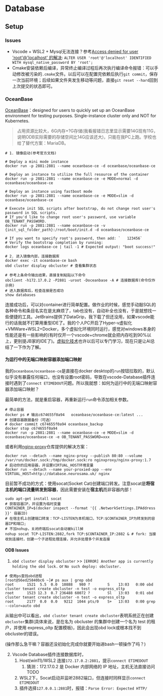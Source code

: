 # Database

## Setup

### Issues

- Vscode + WSL2 + Mysql无法连接？参考[Access denied for user 'root'@'localhost' 的解决](https://stackoverflow.com/questions/41645309/mysql-error-access-denied-for-user-rootlocalhost): `ALTER USER 'root'@'localhost' IDENTIFIED WITH mysql_native_password BY 'root';`
- Cmake安装依赖后编译，异常终止编译过程后再次执行编译命令报错：可以手动修改被污染的`.cmake`文件。以后可以在配置完依赖后执行`git commit`，保存一次当前环境；后续如果文件夹发生移动等问题，直接`git reset --hard`回到上次提交的状态即可。

### OceanBase

[OceanBase](https://hub.docker.com/r/oceanbase/oceanbase-ce)：designed for users to quickly set up an OceanBase environment for testing purposes. Single-instance cluster only and NOT for Kubernetes.

> 占用资源比较大，6G内存+?G存储(我看报错日志里显示需要14G现有11G，说明ODB实际需要的存储空间比14G应该还大)，只能在我PC上跑。学校也给了替代方案：MariaDB。

```shell
# 1. 镜像启动(参考官方文档)

# Deploy a mini mode instance
docker run -p 2881:2881 --name oceanbase-ce -d oceanbase/oceanbase-ce

# Deploy an instance to utilize the full resource of the container
docker run -p 2881:2881 --name oceanbase-ce -e MODE=normal -d oceanbase/oceanbase-ce

# Deploy an instance using fastboot mode
docker run -p 2881:2881 --name oceanbase-ce -e MODE=slim -d oceanbase/oceanbase-ce

# Execute init SQL scripts after bootstrap, do not change root user's password in SQL scripts.
# If you'd like to change root user's password, use variable OB_TENANT_PASSWORD.
docker run -p 2881:2881 --name oceanbase-ce -v {init_sql_folder_path}:/root/boot/init.d -d oceanbase/oceanbase-ce

# If you want to specify root's password, then add: `   123456`
# Verify the bootstrap completion by running:
docker logs oceanbase-ce | tail -1 # Expected output: "boot success!"

# 2. 进入镜像内部，连接数据库
docker exec -it oceanbase-ce bash
obd cluster display obcluster # 查看集群状态

# 参考上条命令输出结果，直接复制粘贴以下命令
obclient -h172.17.0.2 -P2881 -uroot -Doceanbase -A # 连接数据库(命令仅作示例)
# 进入数据库后，检查连接是否成功
show databases
```

连接成功后，可以对container进行简单配置。做作业的时候，感觉手动敲SQL的各种命令和条目名实在是太麻烦了，tab也没有，自动补全也没有，于是就想找一些便捷的工具。JetBrains提供了DataGrip，我下载了但还没用，如果vscode能行的话我就不打算用重型IDE了。我的个人PC开启了Hyper-v虚拟化+VMWare+WSL2+Docker，多个虚拟化环境同时运行，感觉对windows本身的性能还是有一些影响的(有时仅开一个vscode+chrome就会把内存吃到90%以上，更别提JB家的IDE了)。[虚拟化技术](../Linux/VirtualMachine.md)也许以后可以专门学习，现在只是让AI总结了一下作为了解。

#### 为运行中的无端口映射容器添加端口映射

我的`oceanbase/oceanbase-ce`是直接在docker desktop的`run`按钮拉取的，默认似乎没有暴露任何端口，也没有设置root密码，导致在vscode-Database插件连接时遇到了`connect ETIMEDOUT`问题。所以我就想：如何为运行中的无端口映射容器添加端口映射？

最简单的方法，就是重启容器，再重新运行`run`命令添加相关参数。

```shell
# 停止容器
docker ps # 输出c674655f0a94   oceanbase/oceanbase-ce:latest ...
# 创建容器数据备份（可选）
# docker commit c674655f0a94 oceanbase_backup
docker stop c674655f0a94
docker run -p 2881:2881 --name oceanbase-ce -e MODE=slim -d oceanbase/oceanbase-ce -e OB_TENANT_PASSWORD=xxx
```

或者利用[nginx-proxy](https://github.com/nginx-proxy/nginx-proxy)仓库提供的解决方案：

```shell
docker run --detach --name nginx-proxy --publish 80:80 --volume /var/run/docker.sock:/tmp/docker.sock:ro nginxproxy/nginx-proxy:1.7
# 启动你的应用容器，并设置VIRTUAL_HOST环境变量
docker run --detach --name your-proxied-app --env VIRTUAL_HOST=http://database.neurosama.uk/ nginx
```

目前暂不成功的方式：使用socat(Socket Cat)创建端口转发。注意socat是**将宿主机的端口流量转发到容器**，因此需要安装在**宿主机**而非容器内部！

```shell
sudo apt-get install socat
# 获取容器IP，并设置为临时变量
CONTAINER_IP=$(docker inspect --format '{{ .NetworkSettings.IPAddress }}' 容器ID)
# 在宿主机上创建端口转发：TCP-LISTEN为本机端口，TCP:$CONTAINER_IP为转发到的容器IP和端口;
# 不加nohup，关闭终端后socat自动被kill掉
nohup socat TCP-LISTEN:2882,fork TCP:$CONTAINER_IP:2882 & # fork: 当接收到连接时，创建一个子进程处理连接，并允许处理多个并发连接
```

#### ODB Issues

1. `obd cluster display obcluster` >> `[ERROR] Another app is currently holding the obd lock.` or `No such deploy: obcluster.`

```shell
# 使用ps查找obd进程
[root@56ed25840bc6 ~]# ps aux | grep obd
root      1521  5.5  0.0  10888   980 ?        S    13:03   0:00 obd cluster tenant create obcluster -n test -o express_oltp        
root      1523 12.3  0.7 236488 60072 ?        Sl   13:03   0:01 obd cluster tenant create obcluster -n test -o express_oltp        
root      2177  0.0  0.0   9212  1044 pts/0    S+   13:03   0:00 grep --color=auto obd
```

从输出中可以看出，`obd cluster tenant create obcluster`表明系统正在创建`obcluster`集群(具体来说，是在名为 obcluster 的集群中创建一个名为 test 的租户，并使用 express_oltp 配置模板)，因此会出现obd lock或根本找不到obcluster的错误。

(操作那么急干嘛？容器还没初始化完成你就要开始进bash一顿操作了吗？)

2. Vscode Database插件连接数据库时，
    1. Host(win11)/WSL2 连接`172.17.0.2:2881`，提示`connect ETIMEDOUT`
        1. 猜测：172.17.0.2 是 Docker 内部网络的 IP 地址，主机无法直接访问 TODO
    2. WSL2下，Socat启动并监听2882端口，但连接时同样显示`connect ETIMEDOUT`
    3. 插件选择`127.0.0.1:2881`时，报错：`Parse Error: Expected HTTP/`
